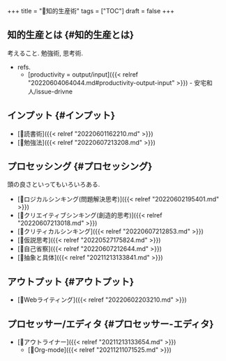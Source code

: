 +++
title = "📁知的生産術"
tags = ["TOC"]
draft = false
+++

## 知的生産とは {#知的生産とは}

考えること. 勉強術, 思考術.

-   refs.
    -   [productivity = output/input]({{< relref "20220604064044.md#productivity-output-input" >}}) - 安宅和人/issue-drivne


## インプット {#インプット}

-   [📝読書術]({{< relref "20220601162210.md" >}})
-   [📝勉強法]({{< relref "20220607213208.md" >}})


## プロセッシング {#プロセッシング}

頭の良さといってもいろいろある.

-   [📝ロジカルシンキング(問題解決思考)]({{< relref "20220602195401.md" >}})
-   [📝クリエイティブシンキング(創造的思考)]({{< relref "20220607213018.md" >}})
-   [📝クリティカルシンキング]({{< relref "20220607212853.md" >}})
-   [📝仮説思考]({{< relref "20220527175824.md" >}})
-   [📝自己省察]({{< relref "20220607212644.md" >}})
-   [📝抽象と具体]({{< relref "20211213133841.md" >}})


## アウトプット {#アウトプット}

-   [📝Webライティング]({{< relref "20220602203210.md" >}})


## プロセッサー/エディタ {#プロセッサー-エディタ}

-   [📝アウトライナー]({{< relref "20211213133654.md" >}})
    -   [📝Org-mode]({{< relref "20211211071525.md" >}})

